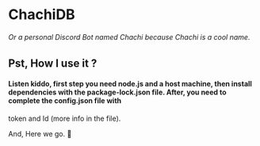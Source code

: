 # ChachiDB
###### Or a personal Discord Bot named Chachi because Chachi is a cool name. 

## Pst, How I use it ?
#### Listen kiddo, first step you need node.js and a host machine, then install dependencies with the package-lock.json file. After, you need to complete the config.json file with 
token and Id (more info in the file). 

And, Here we go. 🍄
